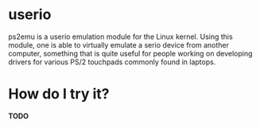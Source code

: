 userio
======

ps2emu is a userio emulation module for the Linux kernel. Using this module, one
is able to virtually emulate a serio device from another computer, something
that is quite useful for people working on developing drivers for various PS/2
touchpads commonly found in laptops.

How do I try it?
================

**TODO**
